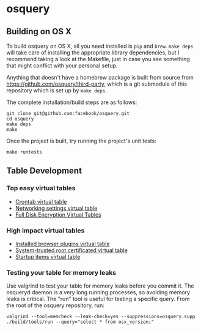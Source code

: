 osquery
=======

## Building on OS X

To build osquery on OS X, all you need installed is `pip` and `brew`.
`make deps` will take care of installing the appropriate library
dependencies, but I recommend taking a look at the Makefile, just in case
you see something that might conflict with your personal setup.

Anything that doesn't have a homebrew package is built from source from
https://github.com/osquery/third-party, which is a git submodule of this
repository which is set up by `make deps`.

The complete installation/build steps are as follows:

```
git clone git@github.com:facebook/osquery.git
cd osquery
make deps
make
```

Once the project is built, try running the project's unit tests:

```
make runtests
```

## Table Development

### Top easy virtual tables

- [Crontab virtual table](https://github.com/facebook/osquery/issues/19)
- [Networking settings virtual table](https://github.com/facebook/osquery/issues/10)
- [Full Disk Encryption Virtual Tables](https://github.com/facebook/osquery/issues/15)

### High impact virtual tables
- [Installed browser plugins virtual table](https://github.com/facebook/osquery/issues/24)
- [System-trusted root certificated virtual table](https://github.com/facebook/osquery/issues/8)
- [Startup items virtual table](https://github.com/facebook/osquery/issues/6)


### Testing your table for memory leaks

Use valgrind to test your table for memory leaks before you commit it. The osqueryd daemon is a very long running processes, so avoiding memory leaks is critical. The "run" tool is useful for testing a specific query. From the root of the osquery repository, run:

```
valgrind --tool=memcheck --leak-check=yes --suppressions=osquery.supp ./build/tools/run --query="select * from osx_version;"
```
